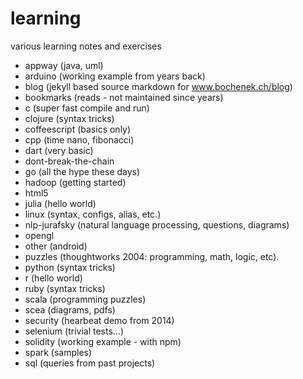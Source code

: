 learning
========

various learning notes and exercises

* appway (java, uml)
* arduino (working example from years back)
* blog (jekyll based source markdown for www.bochenek.ch/blog)
* bookmarks (reads - not maintained since years)
* c (super fast compile and run)
* clojure (syntax tricks)
* coffeescript (basics only)
* cpp (time nano, fibonacci)
* dart (very basic)
* dont-break-the-chain
* go (all the hype these days)
* hadoop (getting started)
* html5
* julia (hello world)
* linux (syntax, configs, alias, etc.)
* nlp-jurafsky (natural language processing, questions, diagrams)
* opengl
* other (android)
* puzzles (thoughtworks 2004: programming, math, logic, etc).
* python (syntax tricks)
* r (hello world)
* ruby (syntax tricks)
* scala (programming puzzles)
* scea (diagrams, pdfs)
* security (hearbeat demo from 2014)
* selenium (trivial tests...)
* solidity (working example - with npm)
* spark (samples)
* sql (queries from past projects)
